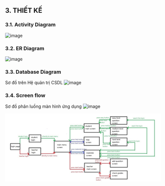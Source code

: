 ## 3. THIẾT KẾ

### 3.1. Activity Diagram
![image](https://github.com/iuhttthuong/26_Uni-Salaries-Management/assets/153538402/9005e929-6231-4cb1-a071-741007eadba1)

### 3.2. ER Diagram
![image](https://github.com/iuhttthuong/26_Uni-Salaries-Management/assets/111831564/1fea9b37-b3f7-4e3d-96d8-eba685ebfd12)


### 3.3. Database Diagram
Sơ đồ trên Hệ quản trị CSDL
![image](https://github.com/iuhttthuong/26_Uni-Salaries-Management/assets/153538402/a0a9b037-d64d-43d1-ad78-127f88ba0e82)

### 3.4. Screen flow

Sơ đồ phân luồng màn hình ứng dụng
![image](https://github.com/iuhttthuong/26_Uni-Salaries-Management/assets/153538402/2f5a106a-414b-442e-82d4-e2a3d9d7377b)

![Sơ đồ luồng màn hinh](./images/screen-flow.png)
